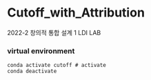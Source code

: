 # Cutoff_with_Attribution
2022-2 창의적 통합 설계 1 LDI LAB

### virtual environment
```
conda activate cutoff # activate
conda deactivate
```